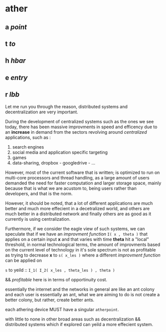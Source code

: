 # ather

## a *point*

## t *to*

## h *hbar*

## e *entry*

## r *lbb*

Let me run you through the reason, distributed systems and decentralization are very important. 

During the development of centralized systems such as the ones we see today, there has been massive improvments in speed and efficency due to an **increase** in demand from the sectors revolving around *centralized* applications, such as :    

1.  search engines
2.  social media and application specific targeting
3.  games
4.  data-sharing, dropbox - googledrive - ... 

However, most of the current software that is written; is optimized to run on multi-core processors and thread handling, as a large amount of users demanded the need for faster computation and larger storage space, mainly because that is what we are acustom to, being users rather than developers, and that is the norm. 

However, it should be noted, that a lot of different applications are much better and much more effecient in a decetralized world, and others are much better in a distributed network and finally others are as good as it currently is using centralization.


Furthermore, if we consider the eagle view of such systems, we can speculate that if we have an *improvment function* `I( x , theta )` that applies on a certain input **x** and that varies with time **theta** hit a "local" threshold, in normal technological terms, the amount of improvments based on the current level of technology in it's sole spectrum is not as profitable as trying to decrease **x** to `s( x_les )` where a different *improvment function* can be applied on 

`s` to yeild :: 
        `I_1( I_2( x_les , theta_les ) , theta )`


&& *profitable* here is in terms of opportinuity cost.


essentially the internet and the networks in general are like an ant colony and each user is essentially an ant, what we are aiming to do is not create 
a better colony, but rather, create better ants.



each athering device MUST have a singular `atherpoint`.




with little to none in other broad areas such as decentralization && distributed systems which if explored can yeild a more effecient system. 



















